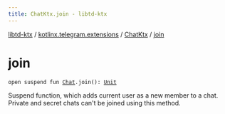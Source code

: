 ```yaml
---
title: ChatKtx.join - libtd-ktx
---
```


[libtd-ktx](../../index.html) / [kotlinx.telegram.extensions](../index.html) / [ChatKtx](index.html) / [join](./join.html)

# join

`open suspend fun `[`Chat`](https://tdlibx.github.io/td/docs/org/drinkless/td/libcore/telegram/TdApi.Chat.html)`.join(): `[`Unit`](https://kotlinlang.org/api/latest/jvm/stdlib/kotlin/-unit/index.html)

Suspend function, which adds current user as a new member to a chat. Private and secret chats
can't be joined using this method.

